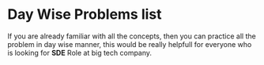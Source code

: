 # Day Wise Problems list
If you are already familiar with all the concepts, then you can practice all the problem in day wise manner, this would be really helpfull for everyone who is looking for **SDE** Role at big tech company.

